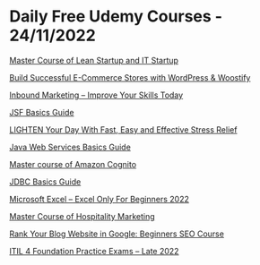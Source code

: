 # Daily Free Udemy Courses - 24/11/2022

[Master Course of Lean Startup and IT Startup](https://www.udemy.com/course/the-lean-startup-it-startup-master-course/?couponCode=E7347E1913A4D2ECEAD9)
[Build Successful E-Commerce Stores with WordPress & Woostify](https://www.udemy.com/course/build-successful-e-commerce-stores-with-wordpress-woostify/?couponCode=ALLAHUAKBAR1122)
[Inbound Marketing – Improve Your Skills Today](https://www.udemy.com/course/inbound-marketing-improve-your-skills-today/?couponCode=0E0ADB3C98CF11F9A4A2)
[JSF Basics Guide](https://www.udemy.com/course/jsf-course/?couponCode=TRYFREE1000112208)
[LIGHTEN Your Day With Fast, Easy and Effective Stress Relief](https://www.udemy.com/course/lighten-your-day/?couponCode=8464A842B92243BAA238)
[Java Web Services Basics Guide](https://www.udemy.com/course/java-web-services-course/?couponCode=TRYFREE1000112208)
[Master course of Amazon Cognito](https://www.udemy.com/course/amazon-cognito-master-course/?couponCode=8A6C1330042105205938)
[JDBC Basics Guide](https://www.udemy.com/course/jdbc-course/?couponCode=TRYFREE1000112208)
[Microsoft Excel – Excel Only For Beginners 2022](https://www.udemy.com/course/microsoft-excel-excel-only-for-beginners/?couponCode=ALHAMDULILLAH_1)
[Master Course of Hospitality Marketing](https://www.udemy.com/course/hospitality-marketing-udemy-master-course/?couponCode=AF90725E4E7B094F2521)
[Rank Your Blog Website in Google: Beginners SEO Course](https://www.udemy.com/course/rank-your-blog-website-in-google-beginners-seo-course/?couponCode=ALHAMDULILLAH_1)
[ITIL 4 Foundation Practice Exams – Late 2022](https://www.udemy.com/course/itil-4-foundation-practice-exams-late-2022/?couponCode=FREE4U)
